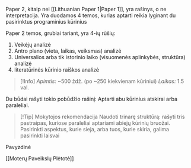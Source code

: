 Paper 2, kitaip nei [[Lithuanian Paper 1|Paper 1]], yra rašinys, o ne interpretacija. Yra duodamos 4 temos, kurias aptarti reikia lyginant du pasirinktus programinius kūrinius

Paper 2 temos, grubiai tariant, yra 4-ių rūšių:
1. Veikėjų analizė
2. Antro plano (vieta, laikas, veiksmas) analizė 
3. Universalios arba tik istorinio laiko (visuomenės aplinkybės, struktūra) analizė
4. literatūrinės kūrinio raiškos analizė

> [!Info]
> *Apimtis:* ~500 ždž. (po ~250 kiekvienam kūriniui)
> *Laikas:* 1.5 val.

Du būdai rašyti tokio pobūdžio rašinį: Aptarti abu kūrinius atskirai arba paraleliai. 

> [!Tip] Mokytojos rekomendacija
> Naudoti trinarę struktūrą: rašyti tris pastraipas, kuriose paraleliai aptariami abiejų kūrinių bruožai. Pasirinkti aspektus, kurie sieja, arba tuos, kurie skiria, galima pasirinkti laisvai

Pavyzdinė

[[Moterų Paveikslų Plėtotė]]




